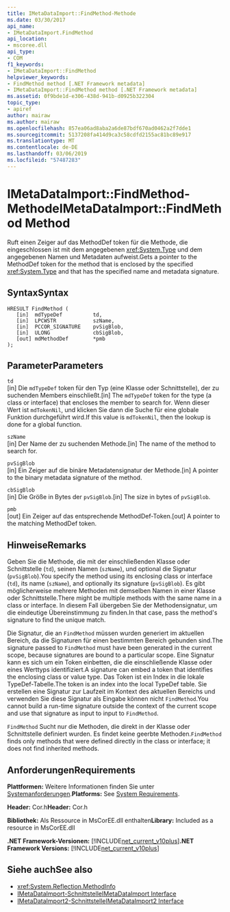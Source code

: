 ```yaml
---
title: IMetaDataImport::FindMethod-Methode
ms.date: 03/30/2017
api_name:
- IMetaDataImport.FindMethod
api_location:
- mscoree.dll
api_type:
- COM
f1_keywords:
- IMetaDataImport::FindMethod
helpviewer_keywords:
- FindMethod method [.NET Framework metadata]
- IMetaDataImport::FindMethod method [.NET Framework metadata]
ms.assetid: 0f9bde1d-e306-438d-941b-d0925b322304
topic_type:
- apiref
author: mairaw
ms.author: mairaw
ms.openlocfilehash: 857ea06ad8aba2a6de87bdf670ad0462a2f7dde1
ms.sourcegitcommit: 5137208fa414d9ca3c58cdfd2155ac81bc89e917
ms.translationtype: MT
ms.contentlocale: de-DE
ms.lasthandoff: 03/06/2019
ms.locfileid: "57487283"
---
```

# <a name="imetadataimportfindmethod-method"></a><span data-ttu-id="ffd73-102">IMetaDataImport::FindMethod-Methode</span><span class="sxs-lookup"><span data-stu-id="ffd73-102">IMetaDataImport::FindMethod Method</span></span>
<span data-ttu-id="ffd73-103">Ruft einen Zeiger auf das MethodDef token für die Methode, die eingeschlossen ist mit dem angegebenen <xref:System.Type> und dem angegebenen Namen und Metadaten aufweist.</span><span class="sxs-lookup"><span data-stu-id="ffd73-103">Gets a pointer to the MethodDef token for the method that is enclosed by the specified <xref:System.Type> and that has the specified name and metadata signature.</span></span>  
  
## <a name="syntax"></a><span data-ttu-id="ffd73-104">Syntax</span><span class="sxs-lookup"><span data-stu-id="ffd73-104">Syntax</span></span>  
  
```  
HRESULT FindMethod (  
   [in]  mdTypeDef          td,  
   [in]  LPCWSTR            szName,   
   [in]  PCCOR_SIGNATURE    pvSigBlob,   
   [in]  ULONG              cbSigBlob,   
   [out] mdMethodDef        *pmb  
);  
```  
  
## <a name="parameters"></a><span data-ttu-id="ffd73-105">Parameter</span><span class="sxs-lookup"><span data-stu-id="ffd73-105">Parameters</span></span>  
 `td`  
 <span data-ttu-id="ffd73-106">[in] Die `mdTypeDef` token für den Typ (eine Klasse oder Schnittstelle), der zu suchenden Members einschließt.</span><span class="sxs-lookup"><span data-stu-id="ffd73-106">[in] The `mdTypeDef` token for the type (a class or interface) that encloses the member to search for.</span></span> <span data-ttu-id="ffd73-107">Wenn dieser Wert ist `mdTokenNil`, und klicken Sie dann die Suche für eine globale Funktion durchgeführt wird.</span><span class="sxs-lookup"><span data-stu-id="ffd73-107">If this value is `mdTokenNil`, then the lookup is done for a global function.</span></span>  
  
 `szName`  
 <span data-ttu-id="ffd73-108">[in] Der Name der zu suchenden Methode.</span><span class="sxs-lookup"><span data-stu-id="ffd73-108">[in] The name of the method to search for.</span></span>  
  
 `pvSigBlob`  
 <span data-ttu-id="ffd73-109">[in] Ein Zeiger auf die binäre Metadatensignatur der Methode.</span><span class="sxs-lookup"><span data-stu-id="ffd73-109">[in] A pointer to the binary metadata signature of the method.</span></span>  
  
 `cbSigBlob`  
 <span data-ttu-id="ffd73-110">[in] Die Größe in Bytes der `pvSigBlob`.</span><span class="sxs-lookup"><span data-stu-id="ffd73-110">[in] The size in bytes of `pvSigBlob`.</span></span>  
  
 `pmb`  
 <span data-ttu-id="ffd73-111">[out] Ein Zeiger auf das entsprechende MethodDef-Token.</span><span class="sxs-lookup"><span data-stu-id="ffd73-111">[out] A pointer to the matching MethodDef token.</span></span>  
  
## <a name="remarks"></a><span data-ttu-id="ffd73-112">Hinweise</span><span class="sxs-lookup"><span data-stu-id="ffd73-112">Remarks</span></span>  
 <span data-ttu-id="ffd73-113">Geben Sie die Methode, die mit der einschließenden Klasse oder Schnittstelle (`td`), seinen Namen (`szName`), und optional die Signatur (`pvSigBlob`).</span><span class="sxs-lookup"><span data-stu-id="ffd73-113">You specify the method using its enclosing class or interface (`td`), its name (`szName`), and optionally its signature (`pvSigBlob`).</span></span> <span data-ttu-id="ffd73-114">Es gibt möglicherweise mehrere Methoden mit demselben Namen in einer Klasse oder Schnittstelle.</span><span class="sxs-lookup"><span data-stu-id="ffd73-114">There might be multiple methods with the same name in a class or interface.</span></span> <span data-ttu-id="ffd73-115">In diesem Fall übergeben Sie der Methodensignatur, um die eindeutige Übereinstimmung zu finden.</span><span class="sxs-lookup"><span data-stu-id="ffd73-115">In that case, pass the method's signature to find the unique match.</span></span>  
  
 <span data-ttu-id="ffd73-116">Die Signatur, die an `FindMethod` müssen wurden generiert im aktuellen Bereich, da die Signaturen für einen bestimmten Bereich gebunden sind.</span><span class="sxs-lookup"><span data-stu-id="ffd73-116">The signature passed to `FindMethod` must have been generated in the current scope, because signatures are bound to a particular scope.</span></span> <span data-ttu-id="ffd73-117">Eine Signatur kann es sich um ein Token einbetten, die die einschließende Klasse oder eines Werttyps identifiziert.</span><span class="sxs-lookup"><span data-stu-id="ffd73-117">A signature can embed a token that identifies the enclosing class or value type.</span></span> <span data-ttu-id="ffd73-118">Das Token ist ein Index in die lokale TypeDef-Tabelle.</span><span class="sxs-lookup"><span data-stu-id="ffd73-118">The token is an index into the local TypeDef table.</span></span> <span data-ttu-id="ffd73-119">Sie erstellen eine Signatur zur Laufzeit im Kontext des aktuellen Bereichs und verwenden Sie diese Signatur als Eingabe können nicht `FindMethod`.</span><span class="sxs-lookup"><span data-stu-id="ffd73-119">You cannot build a run-time signature outside the context of the current scope and use that signature as input to input to `FindMethod`.</span></span>  
  
 <span data-ttu-id="ffd73-120">`FindMethod` Sucht nur die Methoden, die direkt in der Klasse oder Schnittstelle definiert wurden. Es findet keine geerbte Methoden.</span><span class="sxs-lookup"><span data-stu-id="ffd73-120">`FindMethod` finds only methods that were defined directly in the class or interface; it does not find inherited methods.</span></span>  
  
## <a name="requirements"></a><span data-ttu-id="ffd73-121">Anforderungen</span><span class="sxs-lookup"><span data-stu-id="ffd73-121">Requirements</span></span>  
 <span data-ttu-id="ffd73-122">**Plattformen:** Weitere Informationen finden Sie unter [Systemanforderungen](../../../../docs/framework/get-started/system-requirements.md).</span><span class="sxs-lookup"><span data-stu-id="ffd73-122">**Platforms:** See [System Requirements](../../../../docs/framework/get-started/system-requirements.md).</span></span>  
  
 <span data-ttu-id="ffd73-123">**Header:** Cor.h</span><span class="sxs-lookup"><span data-stu-id="ffd73-123">**Header:** Cor.h</span></span>  
  
 <span data-ttu-id="ffd73-124">**Bibliothek:** Als Ressource in MsCorEE.dll enthalten</span><span class="sxs-lookup"><span data-stu-id="ffd73-124">**Library:** Included as a resource in MsCorEE.dll</span></span>  
  
 <span data-ttu-id="ffd73-125">**.NET Framework-Versionen:** [!INCLUDE[net_current_v10plus](../../../../includes/net-current-v10plus-md.md)]</span><span class="sxs-lookup"><span data-stu-id="ffd73-125">**.NET Framework Versions:** [!INCLUDE[net_current_v10plus](../../../../includes/net-current-v10plus-md.md)]</span></span>  
  
## <a name="see-also"></a><span data-ttu-id="ffd73-126">Siehe auch</span><span class="sxs-lookup"><span data-stu-id="ffd73-126">See also</span></span>
- <xref:System.Reflection.MethodInfo>
- [<span data-ttu-id="ffd73-127">IMetaDataImport-Schnittstelle</span><span class="sxs-lookup"><span data-stu-id="ffd73-127">IMetaDataImport Interface</span></span>](../../../../docs/framework/unmanaged-api/metadata/imetadataimport-interface.md)
- [<span data-ttu-id="ffd73-128">IMetaDataImport2-Schnittstelle</span><span class="sxs-lookup"><span data-stu-id="ffd73-128">IMetaDataImport2 Interface</span></span>](../../../../docs/framework/unmanaged-api/metadata/imetadataimport2-interface.md)

